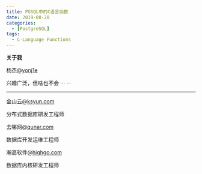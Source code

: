 ```yaml
---
title: PGSQL中的C语言函数
date: 2019-08-20
categories: 
  - [PostgreSQL]
tags: 
  - C-Language Functions
---
```


**关于我**

杨杰@[yonj1e](mailto:yonj1e@163.com)

兴趣广泛，但啥也不会 ··· ···

------

金山云@[ksyun.com](http://www.ksyun.com/)

分布式数据库研发工程师

去哪网@[qunar.com](http://www.qunar.com)

数据库开发运维工程师

瀚高软件@[highgo.com](http://www.highgo.com/)

数据库内核研发工程师

